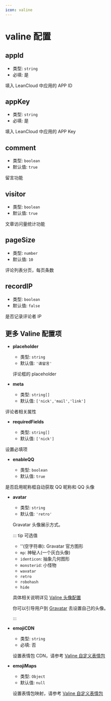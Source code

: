 ```yaml
---
icon: valine
---
```


# valine 配置

## appId

- 类型: `string`
- 必填: 是

填入 LeanCloud 中应用的 APP ID

## appKey

- 类型: `string`
- 必填: 是

填入 LeanCloud 中应用的 APP Key

## comment

- 类型: `boolean`
- 默认值: `true`

留言功能

## visitor

- 类型: `boolean`
- 默认值: `true`

文章访问量统计功能

## pageSize

- 类型: `number`
- 默认值: `10`

评论列表分页，每页条数

## recordIP

- 类型: `boolean`
- 默认值: `false`

是否记录评论者 IP

## 更多 Valine 配置项

- **placeholder**

  - 类型: `string`
  - 默认值: `'请留言'`

  评论框的 placeholder

- **meta**

  - 类型: `string[]`
  - 默认值: `['nick','mail','link']`

评论者相关属性

- **requiredFields**

  - 类型: `string[]`
  - 默认值: `['nick']`

设置必填项

- **enableQQ**

  - 类型: `boolean`
  - 默认值: `true`

是否启用昵称框自动获取 QQ 昵称和 QQ 头像

- **avatar**

  - 类型: `string`
  - 默认值: `'retro'`

  Gravatar 头像展示方式。

  ::: tip 可选值

  - ''(空字符串): Gravatar 官方图形
  - `mp`: 神秘人(一个灰白头像)
  - `identicon`: 抽象几何图形
  - `monsterid`: 小怪物
  - `wavatar`
  - `retro`
  - `robohash`
  - `hide`

  具体相关说明详见 [Valine 头像配置](https://valine.js.org/avatar.html)

  你可以引导用户到 [Gravatar](http://cn.gravatar.com/) 去设置自己的头像。

  :::

- **emojiCDN**

  - 类型: `string`
  - 必填: 否

  设置表情包 CDN，请参考 [Valine 自定义表情包](https://valine.js.org/emoji.html)

- **emojiMaps**

  - 类型: `Object`
  - 默认值: `null`

  设置表情包映射，请参考 [Valine 自定义表情包](https://valine.js.org/emoji.html)
